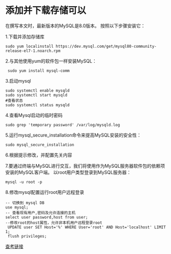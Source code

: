 #  添加并下载存储可以
在撰写本文时，最新版本的MySQL是8.0版本。 按照以下步骤安装它：

1.下载并添加存储库
```
sudo yum localinstall https://dev.mysql.com/get/mysql80-community-release-el7-1.noarch.rpm
```
2.与其他使用yum的软件包一样安装MySQL：
```
 sudo yum install mysql-comm
```

3.启动mysql
```
sudo systemctl enable mysqld
sudo systemctl start mysqld
#查看状态
sudo systemctl status mysqld
```
4.查看Mysql启动的临时密码
```
sudo grep 'temporary password' /var/log/mysqld.log

```
5.运行mysql_secure_installation命令来提高MySQL安装的安全性：
```
sudo mysql_secure_installation
```
6.根据提示修改，并配置先关内容

7.要通过终端与MySQL进行交互，我们将使用作为MySQL服务器软件包的依赖项安装的MySQL客户端。
以root用户类型登录到MySQL服务器：
```
mysql -u root -p
```
8.修改mysql配置运行root用户远程登录

```
-- 切换到 mysql DB
use mysql;
-- 查看现有用户,密码及允许连接的主机
select user password,host from user;
--修改root的host属性，允许非本机用户远程登录root
 UPDATE user SET Host='%' WHERE User='root' AND Host='localhost' LIMIT 1;
 flush privileges;
```

[查考链接](https://www.linuxidc.com/Linux/2018-05/152574.htm)